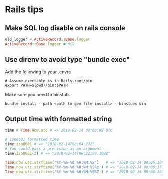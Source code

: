 # Rails tips

## Make SQL log disable on rails console

```ruby
old_logger = ActiveRecord::Base.logger
ActiveRecord::Base.logger = nil
```

## Use direnv to avoid type "bundle exec"

Add the following to your .envrc

```shell
# Assume exectable is in Rails.root/bin
export PATH=$(pwd)/bin:$PATH
```

Make sure you need to binstub.

```shell
bundle install --path <path to gem file install> --binstubs bin
```
## Output time with formatted string

```ruby
time = Time.now.utc # => 2018-02-14 08:03:09 UTC

# iso8601 formatted time
time.iso8601 # => "2018-02-14T08:04:23Z"
# You could pass a precision as an argument
time.iso8601(3) # => "2018-02-14T08:22:08.109Z"

Time.now.utc.strftime('%Y-%m-%d %H:%M:%S')   # => "2018-02-14 08:06:10"
Time.now.utc.strftime('%Y-%m-%d %H:%M:%S%z') # => "2018-02-14 08:06:15+0000"
Time.now.utc.strftime('%Y-%m-%d %H:%M:%S%Z') # => "2018-02-14 08:06:18UTC"
```
